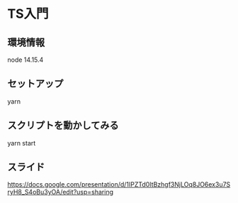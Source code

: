 # TS入門
## 環境情報
node 14.15.4

## セットアップ
yarn

## スクリプトを動かしてみる
yarn start

## スライド
https://docs.google.com/presentation/d/1IPZTd0ItBzhgf3NjLOq8JO6ex3u7SryH8_S4oBu3yOA/edit?usp=sharing